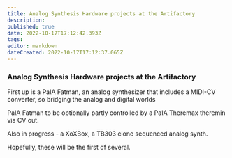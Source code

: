 ```yaml
---
title: Analog Synthesis Hardware projects at the Artifactory
description: 
published: true
date: 2022-10-17T17:12:42.393Z
tags: 
editor: markdown
dateCreated: 2022-10-17T17:12:37.065Z
---
```


### Analog Synthesis Hardware projects at the Artifactory

First up is a PaIA Fatman, an analog synthesizer that includes a MIDI-CV converter, so bridging the analog and digital worlds

PaIA Fatman to be optionally partly controlled by a PaIA Theremax theremin via CV out.

Also in progress - a XoXBox, a TB303 clone sequenced analog synth.

Hopefully, these will be the first of several.
